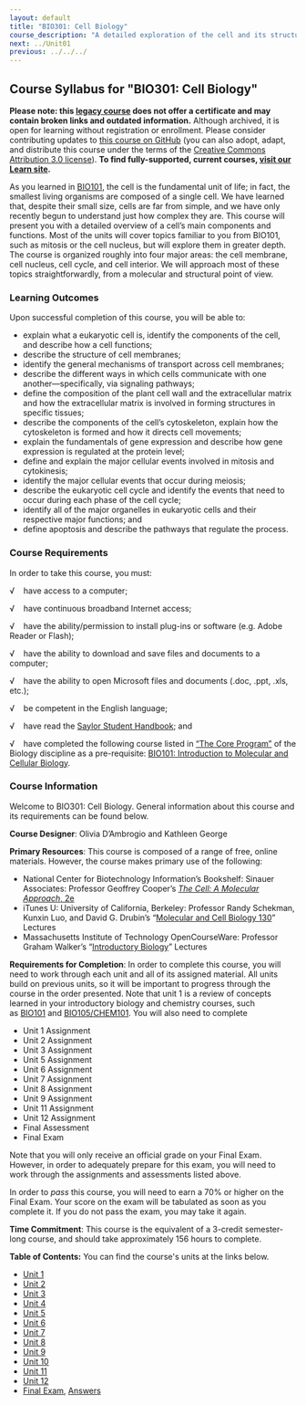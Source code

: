 ```yaml
---
layout: default
title: "BIO301: Cell Biology"
course_description: "A detailed exploration of the cell and its structures, including molecular compounds, structural features, and organelles including the nucleus, cytoskeleton, and extracellular matrix. Particular emphasis on transport mechanisms and membrane trafficking, cellular signaling, the cell cycle including mitosis and meiosis, and gene expression."
next: ../Unit01
previous: ../../../
---
```

Course Syllabus for "BIO301: Cell Biology"
------------------------------------------

**Please note: this [legacy course](https://sayloracademy.zendesk.com/hc/en-us/articles/206089967) does not offer a certificate and may contain 
broken links and outdated information.** Although archived, it is open 
for learning without registration or enrollment. Please consider contributing 
updates to [this course on GitHub](https://github.com/saylordotorg/course_bio301) 
(you can also adopt, adapt, and distribute this course under the terms of 
the [Creative Commons Attribution 3.0 license](http://creativecommons.org/licenses/by/3.0/)). **To find fully-supported, current courses, [visit our 
Learn site](https://learn.saylor.org).**

As you learned in [BIO101](http://www.saylor.org/courses/bio101a/), the
cell is the fundamental unit of life; in fact, the smallest living
organisms are composed of a single cell. We have learned that, despite
their small size, cells are far from simple, and we have only recently
begun to understand just how complex they are. This course will present
you with a detailed overview of a cell’s main components and functions.
Most of the units will cover topics familiar to you from BIO101, such as
mitosis or the cell nucleus, but will explore them in greater depth. The
course is organized roughly into four major areas: the cell membrane,
cell nucleus, cell cycle, and cell interior. We will approach most of
these topics straightforwardly, from a molecular and structural point of
view.

### Learning Outcomes

Upon successful completion of this course, you will be able to:

-   explain what a eukaryotic cell is, identify the components of the
    cell, and describe how a cell functions;
-   describe the structure of cell membranes;
-   identify the general mechanisms of transport across cell membranes;
-   describe the different ways in which cells communicate with one
    another—specifically, via signaling pathways;
-   define the composition of the plant cell wall and the extracellular
    matrix and how the extracellular matrix is involved in forming
    structures in specific tissues;
-   describe the components of the cell’s cytoskeleton, explain how the
    cytoskeleton is formed and how it directs cell movements;
-   explain the fundamentals of gene expression and describe how gene
    expression is regulated at the protein level;
-   define and explain the major cellular events involved in mitosis and
    cytokinesis;
-   identify the major cellular events that occur during meiosis;
-   describe the eukaryotic cell cycle and identify the events that need
    to occur during each phase of the cell cycle;
-   identify all of the major organelles in eukaryotic cells and their
    respective major functions; and
-   define apoptosis and describe the pathways that regulate the
    process.

### Course Requirements

In order to take this course, you must:  
  
 √    have access to a computer;  
  
 √    have continuous broadband Internet access;  
  
 √    have the ability/permission to install plug-ins or software (e.g.
Adobe Reader or Flash);  
  
 √    have the ability to download and save files and documents to a
computer;  
  
 √    have the ability to open Microsoft files and documents (.doc,
.ppt, .xls, etc.);  
  
 √    be competent in the English language;  
  
 √    have read the [Saylor Student
Handbook](https://resources.saylor.org/archived/wp-content/uploads/2012/05/Saylor-StudentHandbook.pdf);
and  
  
 √    have completed the following course listed in [“The Core
Program”](http://www.saylor.org/majors/biology/) of the Biology
discipline as a pre-requisite: [BIO101: Introduction to Molecular and
Cellular Biology](http://www.saylor.org/courses/bio101a/).

### Course Information

Welcome to BIO301: Cell Biology. General information about this course
and its requirements can be found below.  
  
 **Course Designer**: Olivia D’Ambrogio and Kathleen George   
  
 **Primary Resources**: This course is composed of a range of free,
online materials. However, the course makes primary use of the
following:  

-   National Center for Biotechnology Information’s Bookshelf: Sinauer
    Associates: Professor Geoffrey Cooper’s [*The Cell: A Molecular
    Approach*, 2e](http://www.ncbi.nlm.nih.gov/books/NBK9839/)
-   iTunes U: University of California, Berkeley: Professor Randy
    Schekman, Kunxin Luo, and David G. Drubin’s “[Molecular and Cell
    Biology
    130](http://itunes.apple.com/WebObjects/MZStore.woa/wa/viewiTunesUCollection?id=354820424#ls=1)”
    Lectures
-   Massachusetts Institute of Technology OpenCourseWare: Professor
    Graham Walker’s “[Introductory
    Biology](http://ocw.mit.edu/courses/biology/7-014-introductory-biology-spring-2005/video-lectures/14-gene-regulation-ii/)”
    Lectures 

**Requirements for Completion**: In order to complete this course, you
will need to work through each unit and all of its assigned material.
All units build on previous units, so it will be important to progress
through the course in the order presented. Note that unit 1 is a review
of concepts learned in your introductory biology and chemistry courses,
such
as [BIO101](http://www.saylor.org/courses/bio101/) and [BIO105/CHEM101](http://www.saylor.org/courses/bio105/).
You will also need to complete  

-   Unit 1 Assignment
-   Unit 2 Assignment
-   Unit 3 Assignment
-   Unit 5 Assignment
-   Unit 6 Assignment
-   Unit 7 Assignment
-   Unit 8 Assignment
-   Unit 9 Assignment
-   Unit 11 Assignment
-   Unit 12 Assignment
-   Final Assessment
-   Final Exam 

Note that you will only receive an official grade on your Final Exam.
However, in order to adequately prepare for this exam, you will need to
work through the assignments and assessments listed above.   
  
 In order to *pass* this course, you will need to earn a 70% or higher
on the Final Exam. Your score on the exam will be tabulated as soon as
you complete it. If you do not pass the exam, you may take it again.   
  
 **Time Commitment**: This course is the equivalent of a 3-credit
semester-long course, and should take approximately 156 hours to
complete.  
  
**Table of Contents:** You can find the course's units at the links below.

- [Unit 1](https://legacy.saylor.org/bio301/Unit01/)
- [Unit 2](https://legacy.saylor.org/bio301/Unit02/)
- [Unit 3](https://legacy.saylor.org/bio301/Unit03/)
- [Unit 4](https://legacy.saylor.org/bio301/Unit04/)
- [Unit 5](https://legacy.saylor.org/bio301/Unit05/)
- [Unit 6](https://legacy.saylor.org/bio301/Unit06/)
- [Unit 7](https://legacy.saylor.org/bio301/Unit07/)
- [Unit 8](https://legacy.saylor.org/bio301/Unit08/)
- [Unit 9](https://legacy.saylor.org/bio301/Unit09/)
- [Unit 10](https://legacy.saylor.org/bio301/Unit10/)
- [Unit 11](https://legacy.saylor.org/bio301/Unit11/)
- [Unit 12](https://legacy.saylor.org/bio301/Unit12/)
- [Final Exam](http://saylordotorg.github.io/LegacyExams/BIO/BIO301/BIO301-FinalExam.html), [Answers](http://saylordotorg.github.io/LegacyExams/BIO/BIO301/BIO301-FinalExam-Answers.html)
